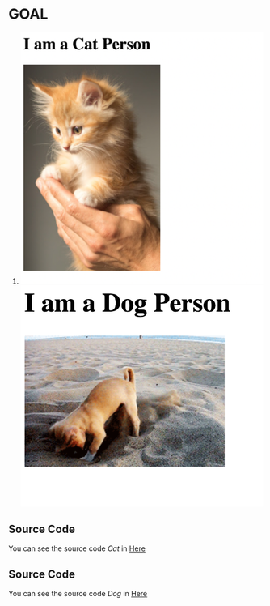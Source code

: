 # GOAL
1. ![Kitten Image](goal1.png)
![Puppy Image](goal2.png)

## Source Code
You can see the source code *Cat* in [Here](kitten.html)

## Source Code
You can see the source code *Dog* in [Here](puppy.html)